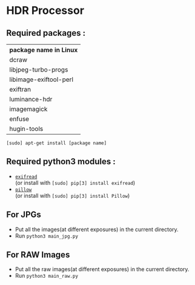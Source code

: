 # HDR Processor

## Required packages :

<table>
    <tr><th>package name in Linux</th></tr>
    <tr><td>dcraw</td></tr>
    <tr><td>libjpeg-turbo-progs</td></tr>
    <tr><td>libimage-exiftool-perl</td></tr>
    <tr><td>exiftran</td></tr>
    <tr><td>luminance-hdr</td></tr>
    <tr><td>imagemagick</td></tr>
    <tr><td>enfuse</td></tr>
    <tr><td>hugin-tools</td></tr>
</table>
<code>[sudo] apt-get install [package name]</code>

## Required python3 modules :

<ul>
    <li><code><a rel="muse" href="https://pypi.python.org/pypi/ExifRead">exifread</a></code></li> (or install with <code>[sudo] pip[3] install exifread</code>)</li>
    <li><code><a rel="muse" href="https://python-pillow.org/">pillow</a></code></li> (or install with <code>[sudo] pip[3] install Pillow</code>)</li>
</ul>

## For JPGs
 - Put all the images(at different exposures) in the current directory.
 - Run <code>python3 main_jpg.py</code>

## For RAW Images
 - Put all the raw images(at different exposures) in the current directory.
 - Run <code>python3 main_raw.py</code>